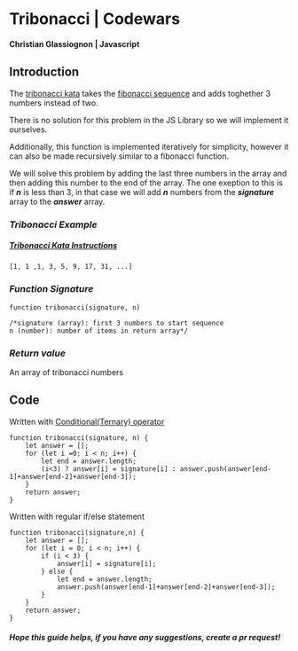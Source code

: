 # **Tribonacci | Codewars** #

#### Christian Glassiognon | Javascript ####  

## **Introduction** ##

The [tribonacci kata](https://www.codewars.com/kata/556deca17c58da83c00002db) takes the [fibonacci sequence](https://www.mathsisfun.com/numbers/fibonacci-sequence.html) and adds toghether 3 numbers instead of two.

There is no solution for this problem in the JS Library so we will implement it ourselves.

Additionally, this function is implemented iteratively for simplicity, however it can also be made recursively similar to a fibonacci function.

We will solve this problem by adding the last three numbers in the array and then adding this number to the end of the array. The one exeption to this is if ***n*** is less than 3, in that case we will add ***n*** numbers from the ***signature*** array to the ***answer*** array.

### *Tribonacci Example* ###
##### [Tribonacci Kata Instructions](https://www.codewars.com/kata/556deca17c58da83c00002db) #####

    [1, 1 ,1, 3, 5, 9, 17, 31, ...]

### *Function Signature* ###

    function tribonacci(signature, n)
    
    /*signature (array): first 3 numbers to start sequence
    n (number): number of items in return array*/

### *Return value* ###
An array of tribonacci numbers

## Code ##

Written with [Conditional(Ternary) operator](https://developer.mozilla.org/en-US/docs/Web/JavaScript/Reference/Operators/Conditional_Operator)

    function tribonacci(signature, n) {
        let answer = [];
        for (let i =0; i < n; i++) {
            let end = answer.length;
            (i<3) ? answer[i] = signature[i] : answer.push(answer[end-1]+answer[end-2]+answer[end-3]);
        }
        return answer;
    }

Written with regular if/else statement

    function tribonacci(signature,n) {
        let answer = [];
        for (let i = 0; i < n; i++) {
            if (i < 3) {
                answer[i] = signature[i];
            } else {
                let end = answer.length;
                answer.push(answer[end-1]+answer[end-2]+answer[end-3]);
            }
        }
        return answer;
    }

##### Hope this guide helps, if you have any suggestions, create a pr request! #####